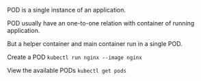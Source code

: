 POD is a single instance of an application.

POD usually have an one-to-one relation with container of running application.

But a helper container and main container run in a single POD.


Create a POD `kubectl run nginx --image nginx`

View the available PODs `kubectl get pods`